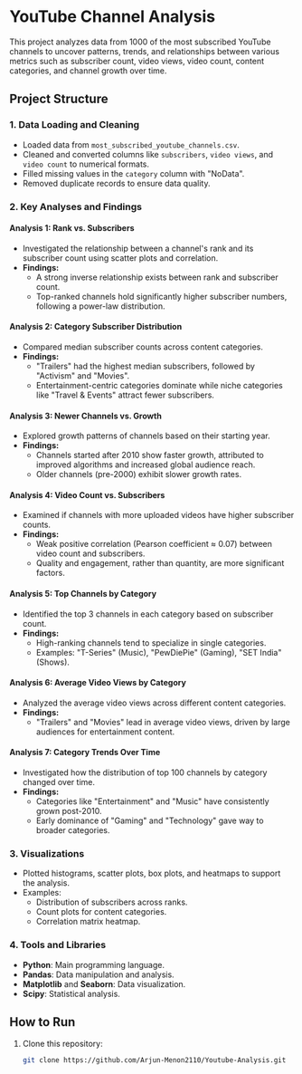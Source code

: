 # YouTube Channel Analysis

This project analyzes data from 1000 of the most subscribed YouTube channels to uncover patterns, trends, and relationships between various metrics such as subscriber count, video views, video count, content categories, and channel growth over time.

## Project Structure

### 1. Data Loading and Cleaning
- Loaded data from `most_subscribed_youtube_channels.csv`.
- Cleaned and converted columns like `subscribers`, `video views`, and `video count` to numerical formats.
- Filled missing values in the `category` column with "NoData".
- Removed duplicate records to ensure data quality.

### 2. Key Analyses and Findings

#### **Analysis 1: Rank vs. Subscribers**
- Investigated the relationship between a channel's rank and its subscriber count using scatter plots and correlation.
- **Findings:**
  - A strong inverse relationship exists between rank and subscriber count.
  - Top-ranked channels hold significantly higher subscriber numbers, following a power-law distribution.

#### **Analysis 2: Category Subscriber Distribution**
- Compared median subscriber counts across content categories.
- **Findings:**
  - "Trailers" had the highest median subscribers, followed by "Activism" and "Movies".
  - Entertainment-centric categories dominate while niche categories like "Travel & Events" attract fewer subscribers.

#### **Analysis 3: Newer Channels vs. Growth**
- Explored growth patterns of channels based on their starting year.
- **Findings:**
  - Channels started after 2010 show faster growth, attributed to improved algorithms and increased global audience reach.
  - Older channels (pre-2000) exhibit slower growth rates.

#### **Analysis 4: Video Count vs. Subscribers**
- Examined if channels with more uploaded videos have higher subscriber counts.
- **Findings:**
  - Weak positive correlation (Pearson coefficient ≈ 0.07) between video count and subscribers.
  - Quality and engagement, rather than quantity, are more significant factors.

#### **Analysis 5: Top Channels by Category**
- Identified the top 3 channels in each category based on subscriber count.
- **Findings:**
  - High-ranking channels tend to specialize in single categories.
  - Examples: "T-Series" (Music), "PewDiePie" (Gaming), "SET India" (Shows).

#### **Analysis 6: Average Video Views by Category**
- Analyzed the average video views across different content categories.
- **Findings:**
  - "Trailers" and "Movies" lead in average video views, driven by large audiences for entertainment content.

#### **Analysis 7: Category Trends Over Time**
- Investigated how the distribution of top 100 channels by category changed over time.
- **Findings:**
  - Categories like "Entertainment" and "Music" have consistently grown post-2010.
  - Early dominance of "Gaming" and "Technology" gave way to broader categories.

### 3. Visualizations
- Plotted histograms, scatter plots, box plots, and heatmaps to support the analysis.
- Examples:
  - Distribution of subscribers across ranks.
  - Count plots for content categories.
  - Correlation matrix heatmap.

### 4. Tools and Libraries
- **Python**: Main programming language.
- **Pandas**: Data manipulation and analysis.
- **Matplotlib** and **Seaborn**: Data visualization.
- **Scipy**: Statistical analysis.

## How to Run
1. Clone this repository:
   ```bash
   git clone https://github.com/Arjun-Menon2110/Youtube-Analysis.git

